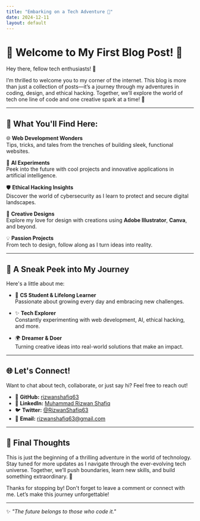 ```yaml
---
title: "Embarking on a Tech Adventure 🚀"
date: 2024-12-11
layout: default
---
```


# 🌟 Welcome to My First Blog Post! 🌟

Hey there, fellow tech enthusiasts! 👋

I’m thrilled to welcome you to my corner of the internet. This blog is more than just a collection of posts—it’s a journey through my adventures in coding, design, and ethical hacking. Together, we’ll explore the world of tech one line of code and one creative spark at a time! 🎉

---

## 🧭 What You'll Find Here:
🌐 **Web Development Wonders**  
Tips, tricks, and tales from the trenches of building sleek, functional websites.

🤖 **AI Experiments**  
Peek into the future with cool projects and innovative applications in artificial intelligence.

🛡️ **Ethical Hacking Insights**  
Discover the world of cybersecurity as I learn to protect and secure digital landscapes.

🎨 **Creative Designs**  
Explore my love for design with creations using **Adobe Illustrator**, **Canva**, and beyond.

💡 **Passion Projects**  
From tech to design, follow along as I turn ideas into reality.

---

## 🚀 A Sneak Peek into My Journey
Here's a little about me:

- 🌟 **CS Student & Lifelong Learner**  
  Passionate about growing every day and embracing new challenges.

- ✨ **Tech Explorer**  
  Constantly experimenting with web development, AI, ethical hacking, and more.

- 🌍 **Dreamer & Doer**  
  Turning creative ideas into real-world solutions that make an impact.

---

## 🌐 Let's Connect!
Want to chat about tech, collaborate, or just say hi? Feel free to reach out!

- 🐙 **GitHub:** [rizwanshafiq63](https://github.com/rizwanshafiq63)
- 💼 **LinkedIn:** [Muhammad Rizwan Shafiq](https://www.linkedin.com/in/rizwanshafiq63/)
- 🐦 **Twitter:** [@RizwanShafiq63](https://x.com/RizwanShafiq63?s=09)
- 📧 **Email:** [rizwanshafiq63@gmail.com](mailto:rizwanshafiq63@gmail.com)

---

## 🌌 Final Thoughts
This is just the beginning of a thrilling adventure in the world of technology. Stay tuned for more updates as I navigate through the ever-evolving tech universe. Together, we’ll push boundaries, learn new skills, and build something extraordinary. 🚀

Thanks for stopping by! Don't forget to leave a comment or connect with me. Let’s make this journey unforgettable!

---

✨ *"The future belongs to those who code it."*  
